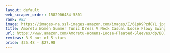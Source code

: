 ```yaml
---
layout: default 
﻿web_scraper_order: 1582906484-5801
rank: #83
image: https://images-na.ssl-images-amazon.com/images/I/61pK9Pzd8YL.jpg
title: Amoretu Women Summer Tunic Dress V Neck Casual Loose Flowy Swing Shift Dresses
url: https://www.amazon.com/Amoretu-Womens-Loose-Pleated-Sleeves/dp/B07G599PB7/ref=zg_mw_fashion_83?_encoding=UTF8&psc=1&refRID=AZBY6YMEBY865ZWC08K7
reviews: 3.9 out of 5 stars
price: $25.48 - $27.98
---
```

